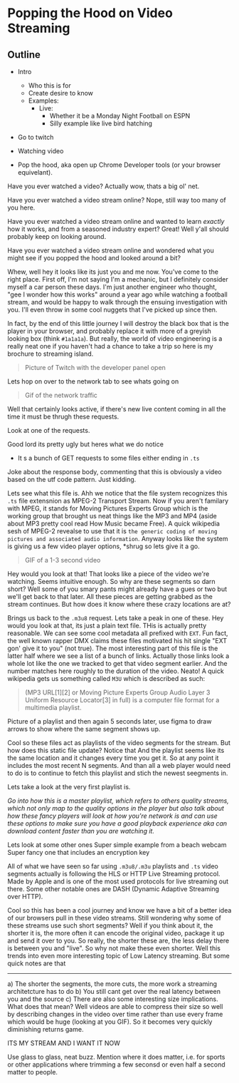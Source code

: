 # Popping the Hood on Video Streaming

## Outline
- Intro
  - Who this is for
  - Create desire to know
  - Examples:
    - Live:
      - Whether it be a Monday Night Football on ESPN
      - Silly example like live bird hatching


- Go to twitch
- Watching video
- Pop the hood, aka open up Chrome Developer tools (or your browser equivelant).


Have you ever watched a video? Actually wow, thats a big ol' net. 

Have you ever watched a video stream online? Nope, still way too many of you here. 

Have you ever watched a video stream online and wanted to learn _exactly_ how it works, and from a seasoned industry expert? Great! Well y'all should probably keep on looking around.

Have you ever watched a video stream online and wondered what you might see if you popped the hood and looked around a bit?

Whew, well hey it looks like its just you and me now. You've come to the right place. First off, I'm not saying I'm a mechanic, but I definitely consider myself a car person these days. I'm just another engineer who thought, "gee I wonder how this works" around a year ago while watching a football stream, and would be happy to walk through the ensuing investigation with you. I'll even throw in some cool nuggets that I've picked up since then.

In fact, by the end of this little journey I will destroy the black box that is the player in your browser, and probably replace it with more of a greyish looking box (think `#1a1a1a`). But really, the world of video engineering is a really neat one if you haven't had a chance to take a trip so here is my brochure to streaming island.


> Picture of Twitch with the developer panel open

Lets hop on over to the network tab to see whats going on

> Gif of the network traffic

Well that certainly looks active, if there's new live content coming in all the time it must be thrugh these requests.

Look at one of the requests.

Good lord its pretty ugly but heres what we do notice
- It s a bunch of GET requests to some files either ending in `.ts`

Joke about the response body, commenting that this is obviously a video based on the utf code pattern. Just kidding.

Lets see what this file is.
Ahh we notice that the file system recognizes this `.ts` file extensnion as MPEG-2 Transport Stream. Now if you aren't familary with MPEG, it stands for Moving Pictures Experts Group which is the working group that brought us neat things like the MP3 and MP4 (aside about MP3 pretty cool read How Music became Free). A quick wikipedia sesh of MPEG-2 revealse to use that it is `the generic coding of moving pictures and associated audio information`. Anyway looks like the system is giving us a few video player options, *shrug so lets give it a go.

> GIF of a 1-3 second video

Hey would you look at that! That looks like a piece of the video we're watching. Seems intuitive enough. So why are these segments so darn short? Well some of you smary pants might already have a gues or two but we'll get back to that later. All these pieces are getting grabbed as the stream continues. But how does it know where these crazy locations are at?

Brings us back to the `.m3u8` request. Lets take a peak in one of these. Hey would you look at that, its just a plain text file. THis is actually pretty reasonable. We can see some cool metadata all prefixed with `EXT`. Fun fact, the well known rapper DMX claims these files motivated his hit single "EXT gon' give it to you" (not true). The most interesting part of this file is the latter half where we see a list of a bunch of links. Actually those links look a whole lot like the one we tracked to get that video segment earlier. And the number matches here roughly to the duration of the video. Neato! A quick wikipedia gets us something called `M3U` which is described as such:

> (MP3 URL[1][2] or Moving Picture Experts Group Audio Layer 3 Uniform Resource Locator[3] in full) is a computer file format for a multimedia playlist.

Picture of a playlist and then again 5 seconds later, use figma to draw arrows to show where the same segment shows up.

Cool so these files act as playlists of the video segments for the stream. But how does this static file update? Notice that And the playlist seems like its the same location and it changes every time you get it. So at any point it includes the most recent N segments. And than all a web player would need to do is to continue to fetch this playlist and stich the newest seegments in.

Lets take a look at the very first playlist is. 

_Go into how this is a master playlist, which refers to others quality streams, which not only map to the quality options in the player but also talk about how these fancy players will look at how you're network is and can use these options to make sure you have a good playback experience aka can download content faster than you are watching it._

Lets look at some other ones
Super simple example from a beach webcam
Super fancy one that includes an encryption key

All of what we have seen so far using `.m3u8/.m3u` playlists and `.ts` video segments actually is following the HLS or HTTP Live Streaming protocol. Made by Apple and is one of the most used protocols for live streaming out there. Some other notable ones are DASH (Dynamic Adaptive Streaming over HTTP).

Cool so this has been a cool journey and know we have a bit of a better idea of our browsers pull in these video streams. Still wondering why some of these streams use such short segments? Well if you think about it, the shorter it is, the more often it can encode the original video, package it up and send it over to you. So really, the shorter these are, the less delay there is between you and "live". So why not make these even shorter. Well this trends into even more interesting topic of Low Latency streaming. But some quick notes are that
****
a) The shorter the segments, the more cuts, the more work a streaming architetcture has to do
b) You still cant get over the real latency between you and the source
c) There are also some interesting size implications. What does that mean? Well videos are able to compress their size so well by describing changes in the video over time rather than use every frame which would be huge (looking at you GIF). So it becomes very quickly diminishing returns game.

ITS MY STREAM AND I WANT IT NOW

Use glass to glass, neat buzz. Mention where it does matter, i.e. for sports or other applications where trimming a few seconsd or even half a second matter to people.
